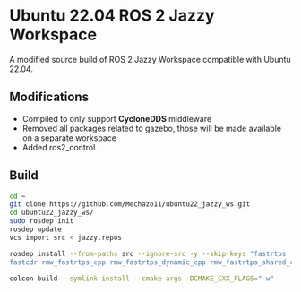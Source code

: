 # Ubuntu 22.04 ROS 2 Jazzy Workspace

A modified source build of ROS 2 Jazzy Workspace compatible with Ubuntu 22.04. 

## Modifications

* Compiled to only support **CycloneDDS** middleware
* Removed all packages related to gazebo, those will be made available on a separate workspace
* Added ros2_control

## Build

```bash
cd ~
git clone https://github.com/Mechazo11/ubuntu22_jazzy_ws.git
cd ubuntu22_jazzy_ws/
sudo rosdep init
rosdep update
vcs import src < jazzy.repos

rosdep install --from-paths src --ignore-src -y --skip-keys "fastrtps
fastcdr rmw_fastrtps_cpp rmw_fastrtps_dynamic_cpp rmw_fastrtps_shared_cpp rmw_connextdds rosidl_typesupport_fastrtps_c rosidl_typesupport_fastrtps_cpp fastrtps_cmake_module demo_nodes_py rti-connext-dds-6.0.1 urdfdom_headers"

colcon build --symlink-install --cmake-args -DCMAKE_CXX_FLAGS="-w"
```
